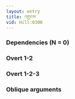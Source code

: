```yaml
---
layout: entry
title: འགྱངས་
vid: Hill:0300
---
```

### Dependencies (N = 0)


### Overt 1-2


### Overt 1-2-3


### Oblique arguments
